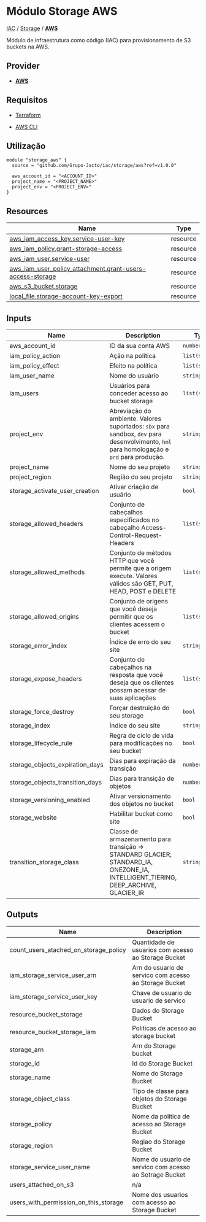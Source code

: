 # Módulo Storage AWS

[IAC](../../README.md) / [Storage](../README.md) / **[AWS](./README.md)**

Módulo de infraestrutura como código (IAC) para provisionamento de S3 buckets na AWS.

## Provider

- [**AWS**](../../aws/README.md)

## Requisitos

- [Terraform](https://www.terraform.io/downloads.html)

- [AWS CLI](https://aws.amazon.com/pt/cli/)

## Utilização

```hcl
module "storage_aws" {
  source = "github.com/Grupo-Jacto/iac/storage/aws?ref=v1.0.0"

  aws_account_id = "<ACCOUNT_ID>"
  project_name = "<PROJECT_NAME>"
  project_env = "<PROJECT_ENV>"
}
```

## Resources

| Name                                                                                                                                                                | Type     |
| ------------------------------------------------------------------------------------------------------------------------------------------------------------------- | -------- |
| [aws_iam_access_key.service-user-key](https://registry.terraform.io/providers/hashicorp/aws/latest/docs/resources/iam_access_key)                                   | resource |
| [aws_iam_policy.grant-storage-access](https://registry.terraform.io/providers/hashicorp/aws/latest/docs/resources/iam_policy)                                       | resource |
| [aws_iam_user.service-user](https://registry.terraform.io/providers/hashicorp/aws/latest/docs/resources/iam_user)                                                   | resource |
| [aws_iam_user_policy_attachment.grant-users-access-storage](https://registry.terraform.io/providers/hashicorp/aws/latest/docs/resources/iam_user_policy_attachment) | resource |
| [aws_s3_bucket.storage](https://registry.terraform.io/providers/hashicorp/aws/latest/docs/resources/s3_bucket)                                                      | resource |
| [local_file.storage-account-key-export](https://registry.terraform.io/providers/hashicorp/local/latest/docs/resources/file)                                         | resource |

## Inputs

| Name                            | Description                                                                                                                               | Type           | Default         | Required |
| ------------------------------- | ----------------------------------------------------------------------------------------------------------------------------------------- | -------------- | --------------- | :------: |
| aws_account_id                  | ID da sua conta AWS                                                                                                                       | `number`       | n/a             |   yes    |
| iam_policy_action               | Ação na política                                                                                                                          | `list(string)` | `[ "s3:*" ]`    |    no    |
| iam_policy_effect               | Efeito na política                                                                                                                        | `list(string)` | `[ "Allow" ]`   |    no    |
| iam_user_name                   | Nome do usuário                                                                                                                           | `string`       | `"my-user"`     |    no    |
| iam_users                       | Usuários para conceder acesso ao bucket storage                                                                                           | `list(string)` | `[ null ]`      |    no    |
| project_env                     | Abreviação do ambiente. Valores suportados: `sbx` para sandbox, `dev` para desenvolvimento, `hml` para homologação e `prd` para produção. | `string`       | n/a             |   yes    |
| project_name                    | Nome do seu projeto                                                                                                                       | `string`       | n/a             |   yes    |
| project_region                  | Região do seu projeto                                                                                                                     | `string`       | `"us-east-1"`   |    no    |
| storage_activate_user_creation  | Ativar criação de usuário                                                                                                                 | `bool`         | `true`          |    no    |
| storage_allowed_headers         | Conjunto de cabeçalhos especificados no cabeçalho Access-Control-Request-Headers                                                          | `list(string)` | `[ "GET" ]`     |    no    |
| storage_allowed_methods         | Conjunto de métodos HTTP que você permite que a origem execute. Valores válidos são GET, PUT, HEAD, POST e DELETE                         | `list(string)` | `[ "*" ]`       |    no    |
| storage_allowed_origins         | Conjunto de origens que você deseja permitir que os clientes acessem o bucket                                                             | `list(string)` | `[ "*" ]`       |    no    |
| storage_error_index             | Índice de erro do seu site                                                                                                                | `string`       | `"error.html"`  |    no    |
| storage_expose_headers          | Conjunto de cabeçalhos na resposta que você deseja que os clientes possam acessar de suas aplicações                                      | `list(string)` | `[ "*" ]`       |    no    |
| storage_force_destroy           | Forçar destruição do seu storage                                                                                                          | `bool`         | `false`         |    no    |
| storage_index                   | Índice do seu site                                                                                                                        | `string`       | `"index.html"`  |    no    |
| storage_lifecycle_rule          | Regra de ciclo de vida para modificações no seu bucket                                                                                    | `bool`         | `false`         |    no    |
| storage_objects_expiration_days | Dias para expiração da transição                                                                                                          | `number`       | `0`             |    no    |
| storage_objects_transition_days | Dias para transição de objetos                                                                                                            | `number`       | `60`            |    no    |
| storage_versioning_enabled      | Ativar versionamento dos objetos no bucket                                                                                                | `bool`         | `false`         |    no    |
| storage_website                 | Habilitar bucket como site                                                                                                                | `bool`         | `false`         |    no    |
| transition_storage_class        | Classe de armazenamento para transição -> STANDARD GLACIER, STANDARD_IA, ONEZONE_IA, INTELLIGENT_TIERING, DEEP_ARCHIVE, GLACIER_IR        | `string`       | `"STANDARD_IA"` |    no    |

## Outputs

| Name                                  | Description                                             |
| ------------------------------------- | ------------------------------------------------------- |
| count_users_atached_on_storage_policy | Quantidade de usuarios com acesso ao Storage Bucket     |
| iam_storage_service_user_arn          | Arn do usuario de servico com acesso ao Storage Bucket  |
| iam_storage_service_user_key          | Chave de usuario do usuario de servico                  |
| resource_bucket_storage               | Dados do Storage Bucket                                 |
| resource_bucket_storage_iam           | Politicas de acesso ao storage bucket                   |
| storage_arn                           | Arn do Storage bucket                                   |
| storage_id                            | Id do Storage Bucket                                    |
| storage_name                          | Nome do Storage Bucket                                  |
| storage_object_class                  | Tipo de classe para objetos do Storage Bucket           |
| storage_policy                        | Nome da politica de acesso ao Storage Bucket            |
| storage_region                        | Regiao do Storage Bucket                                |
| storage_service_user_name             | Nome do usuario de servico com acesso ao Sotrage Bucket |
| users_attached_on_s3                  | n/a                                                     |
| users_with_permission_on_this_storage | Nome dos usuarios com acesso ao Storage Bucket          |

<!-- END_TF_DOCS -->
